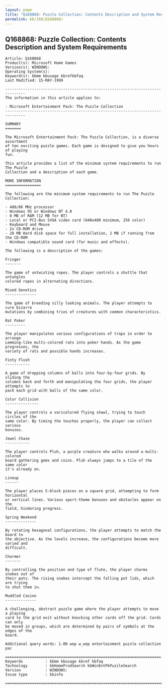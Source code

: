 ```yaml
---
layout: page
title: "Q168868: Puzzle Collection: Contents Description and System Requirements"
permalink: kb/168/Q168868/
---
```


## Q168868: Puzzle Collection: Contents Description and System Requirements

	Article: Q168868
	Product(s): Microsoft Home Games
	Version(s): WINDOWS:
	Operating System(s): 
	Keyword(s): kbmm kbusage kbrefkbfaq
	Last Modified: 15-MAY-1999
	
	-------------------------------------------------------------------------------
	The information in this article applies to:
	
	- Microsoft Entertainment Pack: The Puzzle Collection 
	-------------------------------------------------------------------------------
	
	SUMMARY
	=======
	
	The Microsoft Entertainment Pack: The Puzzle Collection, is a diverse assortment
	of ten exciting puzzle games. Each game is designed to give you hours of playing
	fun.
	
	This article provides a list of the minimum system requirements to run The Puzzle
	Collection and a description of each game.
	
	MORE INFORMATION
	================
	
	The following are the minimum system requirements to run The Puzzle Collection:
	
	- 486/66 MHz processor
	- Windows 95 or Windows NT 4.0
	- 8 MB of RAM (12 MB for NT)
	- Local or PCI-Bus SVGA video card (640x480 minimum, 256 color)
	- Keyboard and Mouse
	- 2x CD-ROM drive
	- 28 MB Hard disk space for full installation, 2 MB if running from the CD-ROM
	- Windows compatible sound card (for music and effects).
	
	The following is a description of the games:
	
	Fringer
	-------
	
	The game of untwisting ropes. The player controls a shuttle that untangles
	colored ropes in alternating directions.
	
	Mixed Genetics
	--------------
	
	The game of breeding silly looking animals. The player attempts to cure bizarre
	mutations by combining trios of creatures with common characteristics.
	
	Rat Poker
	---------
	
	The player manipulates various configurations of traps in order to arrange
	Lemming-like multi-colored rats into poker hands. As the game progresses, the
	variety of rats and possible hands increases.
	
	Finty Flush
	-----------
	
	A game of dropping columns of balls into four-by-four grids. By sliding the
	columns back and forth and manipulating the four grids, the player attempts to
	pack each grid with balls of the same color.
	
	Color Collision
	---------------
	
	The player controls a varicolored flying shawl, trying to touch circles of the
	same color. By timing the touches properly, the player can collect various
	bonuses.
	
	Jewel Chase
	-----------
	
	The player controls Pluh, a purple creature who walks around a multi- colored
	board gathering gems and coins. Pluh always jumps to a tile of the same color
	it's already on.
	
	Lineup
	------
	
	The player places 5-block pieces on a square grid, attempting to form horizontal
	or vertical lines. Various sport-theme bonuses and obstacles appear on the
	field, hindering progress.
	
	Spring Weekend
	--------------
	
	By rotating hexagonal configurations, the player attempts to match the board to
	the objective. As the levels increase, the configurations become more varied and
	difficult.
	
	Charmer
	-------
	
	By controlling the position and type of flute, the player charms snakes out of
	their pots. The rising snakes intercept the falling pot lids, which are trying
	to shut them in.
	
	Muddled Casino
	--------------
	
	A challenging, abstract puzzle game where the player attempts to move a playing
	card to the grid exit without knocking other cards off the grid. Cards can only
	be moved in groups, which are determined by pairs of symbols at the edges of the
	board.
	
	Additional query words: 1.00 wep w_wep entertainment puzzle collection pac
	
	======================================================================
	Keywords          : kbmm kbusage kbref kbfaq
	Technology        : kbHomeProdSearch kbWinEntPkPuzzleSearch
	Version           : WINDOWS:
	Issue type        : kbinfo
	
	=============================================================================
	
